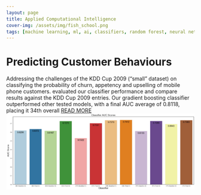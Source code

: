 ```yaml
---
layout: page
title: Applied Computational Intelligence
cover-img: /assets/img/fish_school.png
tags: [machine learning, ml, ai, classifiers, random forest, neural networks, decision tree]
---
```

# Predicting Customer Behaviours
Addressing the challenges of the KDD Cup 2009 (“small” dataset) on classifying the probability of churn, appetency and 
upselling of mobile phone customers.  evaluated our classifier performance and compare results against the KDD Cup 2009 
entries. Our gradient boosting classifier outperformed other tested models, with a final AUC average of 0.8118, placing 
it 34th overall [READ MORE](/docs/aci/Predicting%20Customer%20Behaviour%20With%20A%20Variety%20Of%20Classifiers.pdf)
<img src="/images/aci/customer_behaviour/fig11.jpg?raw=true"/>